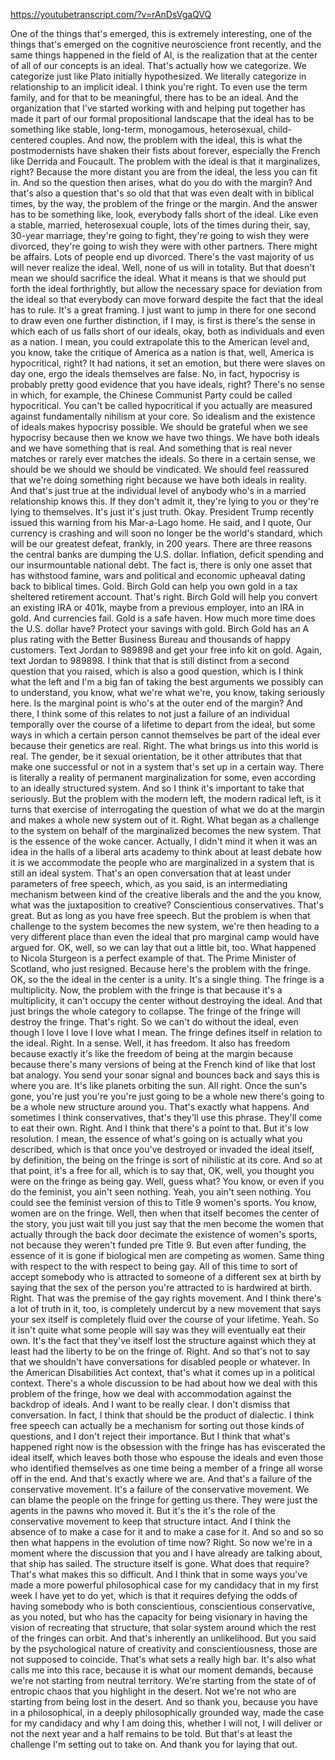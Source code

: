 https://youtubetranscript.com/?v=rAnDsVgaQVQ

 One of the things that's emerged, this is extremely interesting, one of the things that's emerged on the cognitive neuroscience front recently, and the same things happened in the field of AI, is the realization that at the center of all of our concepts is an ideal. That's actually how we categorize. We categorize just like Plato initially hypothesized. We literally categorize in relationship to an implicit ideal. I think you're right. To even use the term family, and for that to be meaningful, there has to be an ideal. And the organization that I've started working with and helping put together has made it part of our formal propositional landscape that the ideal has to be something like stable, long-term, monogamous, heterosexual, child-centered couples. And now, the problem with the ideal, this is what the postmodernists have shaken their fists about forever, especially the French like Derrida and Foucault. The problem with the ideal is that it marginalizes, right? Because the more distant you are from the ideal, the less you can fit in. And so the question then arises, what do you do with the margin? And that's also a question that's so old that that was even dealt with in biblical times, by the way, the problem of the fringe or the margin. And the answer has to be something like, look, everybody falls short of the ideal. Like even a stable, married, heterosexual couple, lots of the times during their, say, 30-year marriage, they're going to fight, they're going to wish they were divorced, they're going to wish they were with other partners. There might be affairs. Lots of people end up divorced. There's the vast majority of us will never realize the ideal. Well, none of us will in totality. But that doesn't mean we should sacrifice the ideal. What it means is that we should put forth the ideal forthrightly, but allow the necessary space for deviation from the ideal so that everybody can move forward despite the fact that the ideal has to rule. It's a great framing. I just want to jump in there for one second to draw even one further distinction, if I may, is first is there's the sense in which each of us falls short of our ideals, okay, both as individuals and even as a nation. I mean, you could extrapolate this to the American level and, you know, take the critique of America as a nation is that, well, America is hypocritical, right? It had nations, it set an emotion, but there were slaves on day one, ergo the ideals themselves are false. No, in fact, hypocrisy is probably pretty good evidence that you have ideals, right? There's no sense in which, for example, the Chinese Communist Party could be called hypocritical. You can't be called hypocritical if you actually are measured against fundamentally nihilism at your core. So idealism and the existence of ideals makes hypocrisy possible. We should be grateful when we see hypocrisy because then we know we have two things. We have both ideals and we have something that is real. And something that is real never matches or rarely ever matches the ideals. So there in a certain sense, we should be we should we should be vindicated. We should feel reassured that we're doing something right because we have both ideals in reality. And that's just true at the individual level of anybody who's in a married relationship knows this. If they don't admit it, they're lying to you or they're lying to themselves. It's just it's just truth. Okay. President Trump recently issued this warning from his Mar-a-Lago home. He said, and I quote, Our currency is crashing and will soon no longer be the world's standard, which will be our greatest defeat, frankly, in 200 years. There are three reasons the central banks are dumping the U.S. dollar. Inflation, deficit spending and our insurmountable national debt. The fact is, there is only one asset that has withstood famine, wars and political and economic upheaval dating back to biblical times. Gold. Birch Gold can help you own gold in a tax sheltered retirement account. That's right. Birch Gold will help you convert an existing IRA or 401k, maybe from a previous employer, into an IRA in gold. And currencies fail. Gold is a safe haven. How much more time does the U.S. dollar have? Protect your savings with gold. Birch Gold has an A plus rating with the Better Business Bureau and thousands of happy customers. Text Jordan to 989898 and get your free info kit on gold. Again, text Jordan to 989898. I think that that is still distinct from a second question that you raised, which is also a good question, which is I think what the left and I'm a big fan of taking the best arguments we possibly can to understand, you know, what we're what we're, you know, taking seriously here. Is the marginal point is who's at the outer end of the margin? And there, I think some of this relates to not just a failure of an individual temporally over the course of a lifetime to depart from the ideal, but some ways in which a certain person cannot themselves be part of the ideal ever because their genetics are real. Right. The what brings us into this world is real. The gender, be it sexual orientation, be it other attributes that that make one successful or not in a system that's set up in a certain way. There is literally a reality of permanent marginalization for some, even according to an ideally structured system. And so I think it's important to take that seriously. But the problem with the modern left, the modern radical left, is it turns that exercise of interrogating the question of what we do at the margin and makes a whole new system out of it. Right. What began as a challenge to the system on behalf of the marginalized becomes the new system. That is the essence of the woke cancer. Actually, I didn't mind it when it was an idea in the halls of a liberal arts academy to think about at least debate how it is we accommodate the people who are marginalized in a system that is still an ideal system. That's an open conversation that at least under parameters of free speech, which, as you said, is an intermediating mechanism between kind of the creative liberals and the and the you know, what was the juxtaposition to creative? Conscientious conservatives. That's great. But as long as you have free speech. But the problem is when that challenge to the system becomes the new system, we're then heading to a very different place than even the ideal that pro marginal camp would have argued for. OK, well, so we can lay that out a little bit, too. What happened to Nicola Sturgeon is a perfect example of that. The Prime Minister of Scotland, who just resigned. Because here's the problem with the fringe. OK, so the the ideal in the center is a unity. It's a single thing. The fringe is a multiplicity. Now, the problem with the fringe is that because it's a multiplicity, it can't occupy the center without destroying the ideal. And that just brings the whole category to collapse. The fringe of the fringe will destroy the fringe. That's right. So we can't do without the ideal, even though I love I love I love what I mean. The fringe defines itself in relation to the ideal. Right. In a sense. Well, it has freedom. It also has freedom because exactly it's like the freedom of being at the margin because because there's many versions of being at the French kind of like that lost bat analogy. You send your sonar signal and bounces back and says this is where you are. It's like planets orbiting the sun. All right. Once the sun's gone, you're just you're you're just going to be a whole new there's going to be a whole new structure around you. That's exactly what happens. And sometimes I think conservatives, that's they'll use this phrase. They'll come to eat their own. Right. And I think that there's a point to that. But it's low resolution. I mean, the essence of what's going on is actually what you described, which is that once you've destroyed or invaded the ideal itself, by definition, the being on the fringe is sort of nihilistic at its core. And so at that point, it's a free for all, which is to say that, OK, well, you thought you were on the fringe as being gay. Well, guess what? You know, or even if you do the feminist, you ain't seen nothing. Yeah, you ain't seen nothing. You could see the feminist version of this to Title 9 women's sports. You know, women are on the fringe. Well, then when that itself becomes the center of the story, you just wait till you just say that the men become the women that actually through the back door decimate the existence of women's sports, not because they weren't funded pre Title 9. But even after funding, the essence of it is gone if biological men are competing as women. Same thing with respect to the with respect to being gay. All of this time to sort of accept somebody who is attracted to someone of a different sex at birth by saying that the sex of the person you're attracted to is hardwired at birth. Right. That was the premise of the gay rights movement. And I think there's a lot of truth in it, too, is completely undercut by a new movement that says your sex itself is completely fluid over the course of your lifetime. Yeah. So it isn't quite what some people will say was they will eventually eat their own. It's the fact that they've itself lost the structure against which they at least had the liberty to be on the fringe of. Right. And so that's not to say that we shouldn't have conversations for disabled people or whatever. In the American Disabilities Act context, that's what it comes up in a political context. There's a whole discussion to be had about how we deal with this problem of the fringe, how we deal with accommodation against the backdrop of ideals. And I want to be really clear. I don't dismiss that conversation. In fact, I think that should be the product of dialectic. I think free speech can actually be a mechanism for sorting out those kinds of questions, and I don't reject their importance. But I think that what's happened right now is the obsession with the fringe has has eviscerated the ideal itself, which leaves both those who espouse the ideals and even those who identified themselves as one time being a member of a fringe all worse off in the end. And that's exactly where we are. And that's a failure of the conservative movement. It's a failure of the conservative movement. We can blame the people on the fringe for getting us there. They were just the agents in the pawns who moved it. But it's the it's the role of the conservative movement to keep that structure intact. And I think the absence of to make a case for it and to make a case for it. And so and so so then what happens in the evolution of time now? Right. So now we're in a moment where the discussion that you and I have already are talking about, that ship has sailed. The structure itself is gone. What does that require? That's what makes this so difficult. And I think that in some ways you've made a more powerful philosophical case for my candidacy that in my first week I have yet to do yet, which is that it requires defying the odds of having somebody who is both conscientious, conscientious conservative, as you noted, but who has the capacity for being visionary in having the vision of recreating that structure, that solar system around which the rest of the fringes can orbit. And that's inherently an unlikelihood. But you said by the psychological nature of creativity and conscientiousness, those are not supposed to coincide. That's what sets a really high bar. It's also what calls me into this race, because it is what our moment demands, because we're not starting from neutral territory. We're starting from the state of of entropic chaos that you highlight in the desert. Not we're not who are starting from being lost in the desert. And so thank you, because you have in a philosophical, in a deeply philosophically grounded way, made the case for my candidacy and why I am doing this, whether I will not, I will deliver or not the next year and a half remains to be told. But that's at least the challenge I'm setting out to take on. And thank you for laying that out.